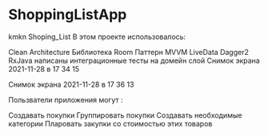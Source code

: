 # ShoppingListApp
kmkn
Shoping_List
В этом проекте использовалось:

Clean Architecture
Библиотека Room
Паттерн MVVM
LiveData
Dagger2
RxJava
написаны интеграционные тесты на домейн слой
Снимок экрана 2021-11-28 в 17 34 15

Снимок экрана 2021-11-28 в 17 36 13

Пользватели приложения могут :

Создавать покупки
Группировать покупки
Создавать необходимые категории
Пларовать закупки со стоимостью этих товаров

